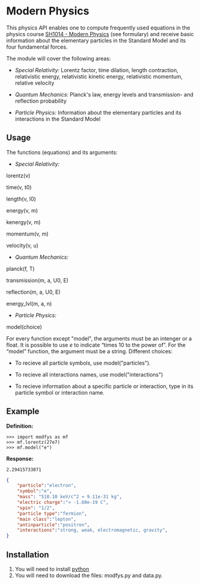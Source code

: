 # Modern Physics

This physics API enables one to compute frequently used equations in the physics course [SH1014 - Modern Physics](https://www.kth.se/student/kurser/kurs/SH1014?l=en) (see formulary) and receive basic information about the elementary particles in the Standard Model and its four fundamental forces.  

The module will cover the following areas:

- *Special Relativity:* Lorentz factor, time dilation, length contraction, relativistic energy, relativistic kinetic energy, relativistic momentum, relative velocity

- *Quantum Mechanics:* Planck's law, energy levels and transmission- and reflection probability

- *Particle Physics:* Information about the elementary particles and its interactions in the Standard Model 

## Usage

The functions (equations) and its arguments:

- *Special Relativity:*

lorentz(v)

time(v, t0)

length(v, l0)

energy(v, m)

kenergy(v, m)

momentum(v, m)

velocity(v, u)

- *Quantum Mechanics:*

planck(f, T)

transmission(m, a, U0, E)

reflection(m, a, U0, E)

energy_lvl(m, a, n)

- *Particle Physics:*

model(choice)

For every function except "model", the arguments must be an intenger or a float. It is possible to use *e* to indicate “times 10 to the power of”. 
For the “model” function, the argument must be a string. Different choices:

- To recieve all particle symbols, use model("particles").

- To recieve all interactions names, use model("interactions")

- To recieve information about a specific particle or interaction, type in its particle symbol or interaction name.

## Example

**Definition:** 
````
>>> import modfys as mf
>>> mf.lorentz(27e7)
>>> mf.model("e")
````

**Response:**
```
2.29415733871
```

```json
{ 
    "particle":"electron",
    "symbol":"e",
    "mass": "510.10 keV/c^2 ≈ 9.11e-31 kg",
    "electric charge":"≈ -1.60e-19 C",
    "spin": "1/2",
    "particle type":"fermion",
    "main class":"lepton",
    "antinparticle":"positron",
    "interactions":"strong, weak, electromagnetic, gravity",    
}
```

## Installation

1. You will need to install [python](https://www.python.org/downloads/)
2. You will need to download the files: modfys.py and data.py.


